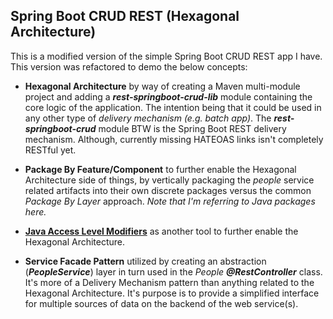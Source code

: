 ## Spring Boot CRUD REST (Hexagonal Architecture)

This is a modified version of the simple Spring Boot CRUD REST app I have. This version was refactored to demo the below concepts:

* **Hexagonal Architecture** by way of creating a Maven multi-module project and adding a ***rest-springboot-crud-lib*** module containing the core logic of the application. The intention being that it could be used in any other type of *delivery mechanism (e.g. batch app)*. The ***rest-springboot-crud*** module BTW is the Spring Boot REST delivery mechanism. Although, currently missing HATEOAS links isn't completely RESTful yet.

* **Package By Feature/Component** to further enable the Hexagonal Architecture side of things, by vertically packaging the *people* service related artifacts into their own discrete packages versus the common *Package By Layer* approach. *Note that I'm referring to Java packages here.*

* **[Java Access Level Modifiers](https://docs.oracle.com/javase/tutorial/java/javaOO/accesscontrol.html)** as another tool to further enable the Hexagonal Architecture.

* **Service Facade Pattern** utilized by creating an abstraction (***PeopleService***) layer in turn used in the *People* ***@RestController*** class. It's more of a Delivery Mechanism pattern than anything related to the Hexagonal Architecture. It's purpose is to provide a simplified interface for multiple sources of data on the backend of the web service(s).




